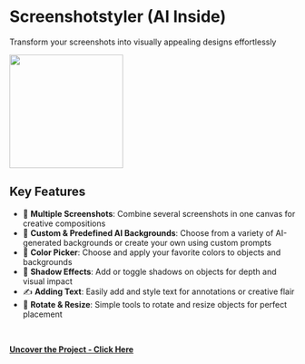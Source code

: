 # Screenshotstyler (AI Inside)
Transform your screenshots into visually appealing designs effortlessly
<br>

<img src="https://github.com/tobwil/markdown_content/assets/72387477/7af5acb3-bf89-4f40-b41b-0afe6312b18d" width="200" height="200">
<br>

## Key Features

* 📸 **Multiple Screenshots**: Combine several screenshots in one canvas for creative compositions
* 🔮 **Custom & Predefined AI Backgrounds**: Choose from a variety of AI-generated backgrounds or create your own using custom prompts
* 🌈 **Color Picker**: Choose and apply your favorite colors to objects and backgrounds
* 👥 **Shadow Effects**: Add or toggle shadows on objects for depth and visual impact
* ✍️ **Adding Text**: Easily add and style text for annotations or creative flair
* 🔄 **Rotate & Resize**: Simple tools to rotate and resize objects for perfect placement
<br>

**[<i class="fa-solid fa-up-right-from-square"></i> Uncover the Project - Click Here](https://screenshotstyler.com)**
